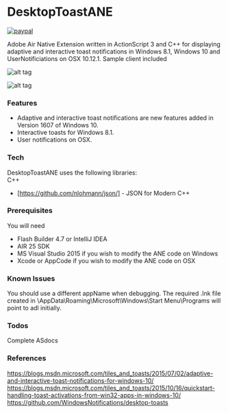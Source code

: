 # DesktopToastANE

[![paypal](https://www.paypalobjects.com/en_US/i/btn/btn_donateCC_LG.gif)](https://www.paypal.com/cgi-bin/webscr?cmd=_s-xclick&hosted_button_id=6WW2HJLAQUBXU)

Adobe Air Native Extension written in ActionScript 3 and C++ for displaying adaptive and interactive toast notifications in Windows 8.1, Windows 10 and UserNotificiations on OSX 10.12.1.
Sample client included

![alt tag](https://raw.githubusercontent.com/tuarua/DesktopToastANE/master/screenshots/screenshot1.png)

![alt tag](https://raw.githubusercontent.com/tuarua/DesktopToastANE/master/screenshots/screenshot2.jpg)

### Features  
 - Adaptive and interactive toast notifications are new features added in Version 1607 of Windows 10.
 - Interactive toasts for Windows 8.1.
 - User notifications on OSX.


### Tech

DesktopToastANE uses the following libraries:  
C++  
* [https://github.com/nlohmann/json/] - JSON for Modern C++

### Prerequisites

You will need
 
 - Flash Builder 4.7 or IntelliJ IDEA
 - AIR 25 SDK
 - MS Visual Studio 2015 if you wish to modify the ANE code on Windows
 - Xcode or AppCode if you wish to modify the ANE code on OSX

### Known Issues
You should use a different appName when debugging. The required .lnk file created in \AppData\Roaming\Microsoft\Windows\Start Menu\Programs will point to adl initially.

### Todos
Complete ASdocs

### References
https://blogs.msdn.microsoft.com/tiles_and_toasts/2015/07/02/adaptive-and-interactive-toast-notifications-for-windows-10/  
https://blogs.msdn.microsoft.com/tiles_and_toasts/2015/10/16/quickstart-handling-toast-activations-from-win32-apps-in-windows-10/  
https://github.com/WindowsNotifications/desktop-toasts    
